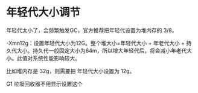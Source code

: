 # 年轻代大小调节

年轻代太小了，会频繁触发GC，官方推荐把年轻代设置为堆内存的 3/8。

-Xmn12g：设置年轻代大小为12G。整个堆大小=年轻代大小 + 年老代大小 + 持久代大小。持久代一般固定大小为64m，所以增大年轻代后，将会减小年老代大小。此值对系统性能影响较大。

比如堆内存是 32g，则需要把 年轻代大小设置为 12g。

G1 垃圾回收器不用显示设置这个